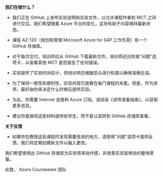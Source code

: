 ﻿**我们在做什么？**

*	我们正在 GitHub 上发布实验说明和实验文件，以允许课程作者和 MCT 之间进行交互。我们希望随着 Azure 平台的变化，这将有助于内容保持最新状态。

*	课程 AZ-120（规划和管理 Microsoft Azure for SAP 工作负荷）有一个 GitHub 存储库。

*	对于每次交付，培训师应从 GitHub 下载最新文件。培训师还应检查“问题”选项卡，以查看其他 MCT 是否报告了任何错误。  

*	实验提供了实验时间估计，但培训师应根据受众进行检查以确保准确无误。

*	为了保持一致性和便利性，实验内容已放置在每门课程的末尾。但是，作为讲师，最好由你来决定什么时候应提供实验。

*	为此，你需要 Internet 连接和 Azure 订阅。请阅读《讲师准备指南》，以获取更多信息。 

*	建议你直接将这些材料提供给学生，而不是让其转到 GitHub 存储库查看。 

**关于反馈**

*	如果你在教授这些课程时发现需要改进的地方，请使用“问题”选项卡提供反馈。我们将定期创建新文件以融入更改。 

我们希望使用此 GitHub 存储库为实验带来协作感，并改善实验室体验的整体质量。 

此致，
Azure Courseware 团队
